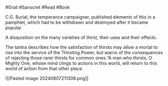 #Grail #Sanscret #Read #Book 

C.G. Burial, the temperance campaigner, published elements of this in a pamphlet, which had to be withdrawn and destroyed after it became popular.

A disquisition on the many varieties of thirst, their uses and their effects.

The tantra describes how the satisfaction of thirsts may allow a mortal to rise into the service of the Thirsting Power, but warns of the consequences of rejecting those rarer thirsts for common ones.“A man who thirsts, O Mighty One, whose mind clings to actions in this world, will return to this world of action from that other place.

![[Pasted image 20240807211308.png]]